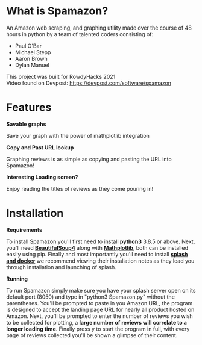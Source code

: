 # What is Spamazon?
An Amazon web scraping, and graphing utility made over the course of 48 hours in python by a team of talented coders consisting of:
- Paul O'Bar 
- Michael Stepp
- Aaron Brown
- Dylan Manuel

This project was built for RowdyHacks 2021                                                                     
Video found on Devpost: https://devpost.com/software/spamazon


# Features

**Savable graphs**

Save your graph with the power of mathplotlib integration

**Copy and Past URL lookup**

Graphing reviews is as simple as copying and pasting the URL into Spamazon!

**Interesting Loading screen?**

Enjoy reading the titles of reviews as they come pouring in!

# Installation

**Requirements**

To install Spamazon you'll first need to install [**python3**](https://www.python.org/downloads/) 3.8.5 or above. Next, you'll need [**BeautifulSoup4**](https://pypi.org/project/beautifulsoup4/) along with [**Mathplotlib**](https://matplotlib.org/stable/users/installing.html), both can be installed easily using pip. Finally and most importantly you'll need to install [**splash and docker**](https://splash.readthedocs.io/en/stable/) we recommend viewing their installation notes as they lead you through installation and launching of splash.

**Running**

To run Spamazon simply make sure you have your splash server open on its default port (8050) and type in "python3 Spamazon.py" without the parentheses. You'll be prompted to paste in you Amazon URL, the program is designed to accept the landing page URL for nearly all product hosted on Amazon. Next, you'll be prompted to enter the number of reviews you wish to be collected for plotting, a **large number of reviews will correlate to a longer loading time**. Finally press y to start the program in full, with every page of reviews collected you'll be shown a glimpse of their content.



